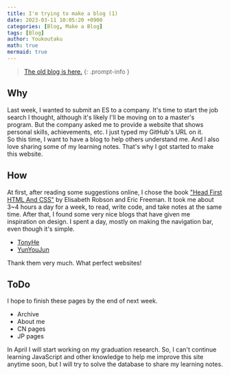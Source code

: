 ```yaml
---
title: I'm trying to make a blog (1)
date: 2023-03-11 10:05:20 +0900
categories: [Blog, Make a Blog]
tags: [Blog]
author: Youkoutaku
math: true
mermaid: true
---
```


> [The old blog is here.](https://github.com/youkoutaku/youkoutaku_ole_blog)
{: .prompt-info }

## Why
Last week, I wanted to submit an ES to a company. It's time to start the job search I thought, although it's likely I'll be moving on to a master's program. But the company asked me to provide a website that shows personal skills, achievements, etc. I just typed my GitHub's URL on it. So this time, I want to have a blog to help others understand me. And I also love sharing some of my learning notes. That's why I got started to make this website.

## How 
At first, after reading some suggestions online, I chose the book ["Head First HTML And CSS"](https://books.google.co.jp/books?id=BZIYQtV6yKsC&hl=ja&source=gbs_slider_cls_metadata_0_mylibrary&redir_esc=y) by Elisabeth Robson and Eric Freeman. It took me about 3~4 hours a day for a week, to read, write code, and take notes at the same time. After that, I found some very nice blogs that have given me inspiration on design. I spent a day, mostly on making the navigation bar, even though it's simple.

- [TonyHe](https://www.ouorz.com/ "go to this blog")
- [YunYouJun](https://www.yunyoujun.cn/ "go to this blog")

Thank them very much. What perfect websites!

## ToDo
I hope to finish these pages by the end of next week.

- Archive
- About me
- CN pages
- JP pages

In April I will start working on my graduation research. So, I can't continue learning JavaScript and other knowledge to help me improve this site anytime soon, but I will try to solve the database to share my learning notes.
